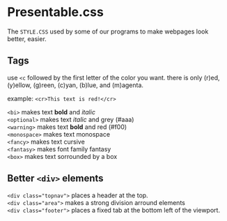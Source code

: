 # Presentable.css
 The `STYLE.CSS` used by some of our programs to make webpages look better, easier.

## Tags

use `<c` followed by the first letter of the color you want. there is only (r)ed, (y)ellow, (g)reen, (c)yan, (b)lue, and (m)agenta.
  
example: `<cr>This text is red!</cr>`  
  
`<bi>` makes text **bold** and *italic*  
`<optional>` makes text *italic* and grey (#aaa)  
`<warning>` makes text **bold** and red (#f00)  
`<monospace>` makes text monospace  
`<fancy>` makes text cursive  
`<fantasy>` makes font family fantasy  
`<box>` makes text sorrounded by a box  
  
  
## Better `<div>` elements

`<div class="topnav">` places a header at the top.  
`<div class="area">` makes a strong division arround elements  
`<div class="footer">` places a fixed tab at the bottom left of the viewport.  
